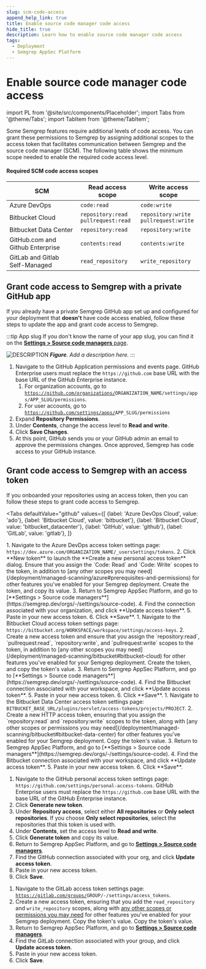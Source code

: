 ```yaml
---
slug: scm-code-access
append_help_link: true
title: Enable source code manager code access
hide_title: true
description: Learn how to enable source code manager code access
tags:
  - Deployment
  - Semgrep AppSec Platform
---
```


# Enable source code manager code access

import PL from '@site/src/components/Placeholder';
import Tabs from '@theme/Tabs';
import TabItem from '@theme/TabItem';

Some Semgrep features require additional levels of code access. You can grant these permissions to Semgrep by assigning additional scopes to the access token that facilitates communication between Semgrep and the source code manager (SCM). The following table shows the minimum scope needed to enable the required code access level.

#### Required SCM code access scopes

| SCM | Read access scope | Write access scope |
|----------|-------------|--------------|
| Azure DevOps | `code:read` | `code:write` |
| Bitbucket Cloud | `repository:read`<br />`pullrequest:read` | `repository:write`<br />`pullrequest:write` |
| Bitbucket Data Center | `repository:read` | `repository:write` |
| GitHub.com and Github Enterprise | `contents:read` | `contents:write` |
| GitLab and Gitlab Self-Managed | `read_repository` | `write_repository` |

## Grant code access to Semgrep with a private GitHub app

If you already have a private Semgrep GitHub app set up and configured for your deployment that **doesn't** have code access enabled, follow these steps to update the app and grant code access to Semgrep.

:::tip App slug
If you don't know the name of your app slug, you can find it on the [**Settings > Source code managers** page](https://semgrep.dev/orgs/-/settings/source-code). 

![DESCRIPTION](/img/github-app-slug.png#md-width)
_**Figure**. Add a description here._
:::

<!-- markdown-link-check-disable -->

1. Navigate to the GitHub Application permissions and events page. GitHub Enterprise users must replace the `https://github.com` base URL with the base URL of the GitHub Enterprise instance.
    1. For organization accounts, go to <code>https://github.com/organizations/<PL>ORGANIZATION_NAME</PL>/settings/apps/<PL>APP_SLUG</PL>/permissions</code>.
    1. For user accounts, go to <code>https://github.com/settings/apps/<PL>APP_SLUG</PL>/permissions</code>
2. Expand **Repository Permissions**.
3. Under **Contents**, change the access level to **Read and write**.
4. Click **Save Changes**.
5. At this point, GitHub sends you or your GitHub admin an email to approve the permissions changes. Once approved, Semgrep has code access to your GitHub instance.

<!-- markdown-link-check-enable -->

## Grant code access to Semgrep with an access token

If you onboarded your repositories using an access token, then you can follow these steps to grant code access to Semgrep.

<Tabs
    defaultValue="github"
    values={[
    {label: 'Azure DevOps Cloud', value: 'ado'},
    {label: 'Bitbucket Cloud', value: 'bitbucket'},
    {label: 'Bitbucket Cloud', value: 'bitbucket_datacenter'},
    {label: 'GitHub', value: 'github'},
    {label: 'GitLab', value: 'gitlab'},
    ]}
>

<TabItem value="ado">
1. Navigate to the Azure DevDps access token settings page: <code>https://dev.azure.com/<PL>ORGANIZATION_NAME</PL>/_usersSettings/tokens</code>.
2. Click **New token** to launch the **Create a new personal access token** dialog. Ensure that you assign the `Code: Read` and `Code: Write` scopes to the token, in addition to [any other scopes you may need](/deployment/managed-scanning/azure#prerequisites-and-permissions) for other features you've enabled for your Semgrep deployment. Create the token, and copy its value.
3. Return to Semgrep AppSec Platform, and go to [**Settings > Source code managers**](https://semgrep.dev/orgs/-/settings/source-code). 
4. Find the connection associated with your organization, and click **Update access token**.
5. Paste in your new access token.
6. Click **Save**.
</TabItem>

<TabItem value="bitbucket">
1. Navigate to the Bitbucket Cloud access token settings page: <code>https://bitbucket.org/<PL>WORKSPACE</PL>/workspace/settings/access-keys</code>.
2. Create a new access token and ensure that you assign the `repository:read`, `pullrequest:read`, `repository:write`, and `pullrequest:write` scopes to the token, in addition to [any other scopes you may need](/deployment/managed-scanning/bitbucket#bitbucket-cloud) for other features you've enabled for your Semgrep deployment. Create the token, and copy the token's value.
3. Return to Semgrep AppSec Platform, and go to [**Settings > Source code managers**](https://semgrep.dev/orgs/-/settings/source-code). 
4. Find the Bitbucket connection associated with your workspace, and click **Update access token**.
5. Paste in your new access token.
6. Click **Save**.
</TabItem>

<TabItem value="bitbucket_datacenter">
1. Navigate to the Bitbucket Data Center access token settings page: <code><PL>BITBUCKET_BASE_URL</PL>/plugins/servlet/access-tokens/projects/<PL>PROJECT</PL></code>.
2. Create a new HTTP access token, ensuring that you assign the `repository:read` and `repository:write` scopes to the token, along with [any other scopes or permissions you may need](/deployment/managed-scanning/bitbucket#bitbucket-data-center) for other features you've enabled for your Semgrep deployment. Copy the token's value.
3. Return to Semgrep AppSec Platform, and go to [**Settings > Source code managers**](https://semgrep.dev/orgs/-/settings/source-code). 
4. Find the Bitbucket connection associated with your workspace, and click **Update access token**.
5. Paste in your new access token.
6. Click **Save**.
</TabItem>

<TabItem value="github">

1. Navigate to the GitHub personal access token settings page: `https://github.com/settings/personal-access-tokens`. GitHub Enterprise users must replace the `https://github.com` base URL with the base URL of the GitHub Enterprise instance.
2. Click **Generate new token**.
3. Under **Repository access**, select either **All repositories** or **Only select repositories**. If you choose **Only select repositories**, select the repositories that this token is used with.
4. Under **Contents**, set the access level to **Read and write**. 
5. Click **Generate token** and copy its value.
6. Return to Semgrep AppSec Platform, and go to [**Settings > Source code managers**](https://semgrep.dev/orgs/-/settings/source-code).
7. Find the GitHub connection associated with your org, and click **Update access token**.
8. Paste in your new access token.
9. Click **Save**.
</TabItem>

<TabItem value="gitlab">

1. Navigate to the GitLab access token settings page: <code>https://gitlab.com/groups/<pl>GROUP</pl>/-/settings/access_tokens</code>.
2. Create a new access token, ensuring that you add the `read_repository` and `write_repository` scopes, along with [any other scopes or permissions you may need](/deployment/managed-scanning/gitlab#prerequisites-and-permissions) for other features you've enabled for your Semgrep deployment. Copy the token's value. Copy the token's value.
3. Return to Semgrep AppSec Platform, and go to [**Settings > Source code managers**](https://semgrep.dev/orgs/-/settings/source-code).
4. Find the GitLab connection associated with your group, and click **Update access token**.
5. Paste in your new access token.
6. Click **Save**.
 


</TabItem>
</Tabs>
